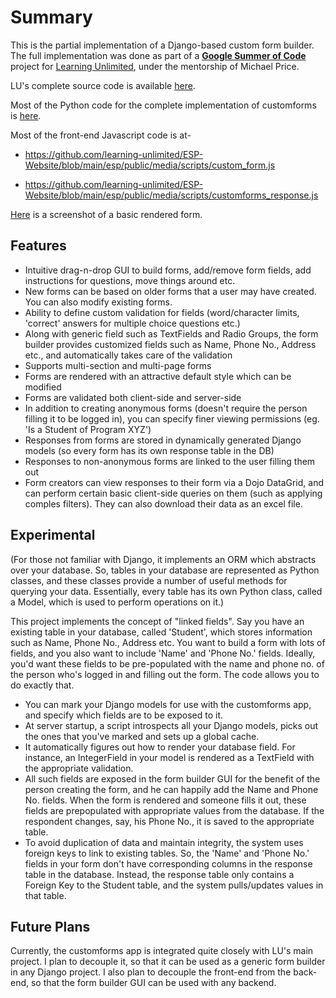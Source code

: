 # Summary

This is the partial implementation of a Django-based custom form builder. The full implementation was done as part of a 
[**Google Summer of Code**](http://code.google.com/soc/) project for [Learning Unlimited](learningu.org), under the mentorship of Michael Price. 

LU's complete source code is available [here](https://github.com/learning-unlimited/ESP-Website/).

Most of the Python code for the complete implementation of customforms is [here](https://github.com/learning-unlimited/ESP-Website/tree/main/esp/esp/customforms).

Most of the front-end Javascript code is at-

* https://github.com/learning-unlimited/ESP-Website/blob/main/esp/public/media/scripts/custom_form.js

* https://github.com/learning-unlimited/ESP-Website/blob/main/esp/public/media/scripts/customforms_response.js

[Here](http://minus.com/mbaSZQYcBx#1o) is a screenshot of a basic rendered form.

## Features

* Intuitive drag-n-drop GUI to build forms, add/remove form fields, add instructions for questions,
move things around etc.
* New forms can be based on older forms that a user may have created. You can also modify existing forms.
* Ability to define custom validation for fields (word/character limits, 'correct' answers for multiple choice 
questions etc.)
* Along with generic field such as TextFields and Radio Groups, the form builder provides customized fields such as
Name, Phone No., Address etc., and automatically takes care of the validation
* Supports multi-section and multi-page forms
* Forms are rendered with an attractive default style which can be modified
* Forms are validated both client-side and server-side
* In addition to creating anonymous forms (doesn't require the person filling it to be logged in), you can specify
finer viewing permissions (eg. 'Is a Student of Program XYZ')
* Responses from forms are stored in dynamically generated Django models (so every form has its own response 
table in the DB)
* Responses to non-anonymous forms are linked to the user filling them out
* Form creators can view responses to their form via a Dojo DataGrid, and can perform certain basic 
client-side queries on them (such as applying comples filters). They can also download their data as an excel file.

## Experimental

(For those not familiar with Django, it implements an ORM which abstracts over your database. So, tables in your database
are represented as Python classes, and these classes provide a number of useful methods for querying your data. Essentially,
every table has its own Python class, called a Model, which is used to perform operations on it.)

This project implements the concept of "linked fields". Say you have an existing table in your database, called 'Student',
which stores information such as Name, Phone No., Address etc. You want to build a form with lots of fields, and you
also want to include  'Name' and 'Phone No.' fields. Ideally, you'd want these fields to be pre-populated with the name
and phone no. of the person who's logged in and filling out the form. The code allows you to do exactly that.

* You can mark your Django models for use with the customforms app, and specify which fields are to be exposed to it.
* At server startup, a script introspects all your Django models, picks out the ones that you've marked and sets up a 
global cache.
* It automatically figures out how to render your database field. For instance, an IntegerField in your model is rendered
as a TextField with the appropriate validation.
* All such fields are exposed in the form builder GUI for the benefit of the person creating the form, and he can happily
add the Name and Phone No. fields. When the form is rendered and someone fills it out, these fields are prepopulated
with appropriate values from the database. If the respondent changes, say, his Phone No., it is saved to the appropriate
table.
* To avoid duplication of data and maintain integrity, the system uses foreign keys to link to existing tables. 
So, the 'Name' and 'Phone No.' fields in your form don't have corresponding columns in the response table in the database.
Instead, the response table only contains a Foreign Key to the Student table, and the system pulls/updates values 
in that table.

## Future Plans

Currently, the customforms app is integrated quite closely with LU's main project. I plan to decouple it, so that it can
be used as a generic form builder in any Django project. I also plan to decouple the front-end from the back-end,
so that the form builder GUI can be used with any backend.
